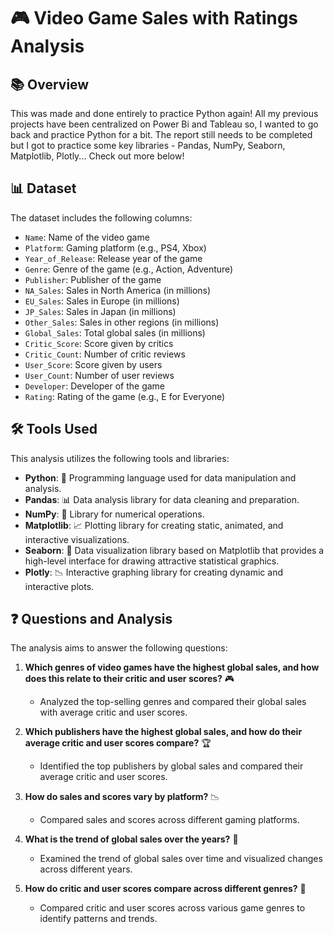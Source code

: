 # 🎮 Video Game Sales with Ratings Analysis

## 📚 Overview

This was made and done entirely to practice Python again! All my previous projects have been centralized on Power Bi and Tableau so, I wanted to go back and practice Python for a bit. The report still needs to be completed but I got to practice some key libraries - Pandas, NumPy, Seaborn, Matplotlib, Plotly... Check out more below!

## 📊 Dataset

The dataset includes the following columns:
- `Name`: Name of the video game
- `Platform`: Gaming platform (e.g., PS4, Xbox)
- `Year_of_Release`: Release year of the game
- `Genre`: Genre of the game (e.g., Action, Adventure)
- `Publisher`: Publisher of the game
- `NA_Sales`: Sales in North America (in millions)
- `EU_Sales`: Sales in Europe (in millions)
- `JP_Sales`: Sales in Japan (in millions)
- `Other_Sales`: Sales in other regions (in millions)
- `Global_Sales`: Total global sales (in millions)
- `Critic_Score`: Score given by critics
- `Critic_Count`: Number of critic reviews
- `User_Score`: Score given by users
- `User_Count`: Number of user reviews
- `Developer`: Developer of the game
- `Rating`: Rating of the game (e.g., E for Everyone)

## 🛠️ Tools Used

This analysis utilizes the following tools and libraries:
- **Python**: 🐍 Programming language used for data manipulation and analysis.
- **Pandas**: 📊 Data analysis library for data cleaning and preparation.
- **NumPy**: 🔢 Library for numerical operations.
- **Matplotlib**: 📈 Plotting library for creating static, animated, and interactive visualizations.
- **Seaborn**: 🧳 Data visualization library based on Matplotlib that provides a high-level interface for drawing attractive statistical graphics.
- **Plotly**: 📉 Interactive graphing library for creating dynamic and interactive plots.

## ❓ Questions and Analysis

The analysis aims to answer the following questions:

1. **Which genres of video games have the highest global sales, and how does this relate to their critic and user scores?** 🎮
   - Analyzed the top-selling genres and compared their global sales with average critic and user scores.

2. **Which publishers have the highest global sales, and how do their average critic and user scores compare?** 🏆
   - Identified the top publishers by global sales and compared their average critic and user scores.

3. **How do sales and scores vary by platform?** 📉
   - Compared sales and scores across different gaming platforms.

4. **What is the trend of global sales over the years?** 📅
   - Examined the trend of global sales over time and visualized changes across different years.

5. **How do critic and user scores compare across different genres?** 📝
   - Compared critic and user scores across various game genres to identify patterns and trends.

